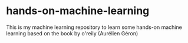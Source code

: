 # hands-on-machine-learning
This is my machine learning repository to learn some hands-on machine learning based on the book by o'reily (Aurélien Géron)
